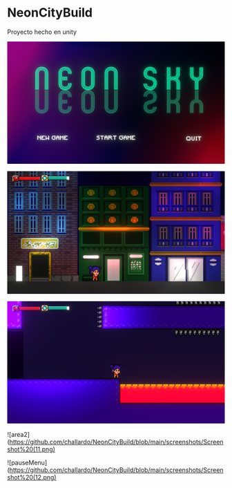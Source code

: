 # NeonCityBuild

Proyecto hecho en unity 


![titleScreen](https://github.com/challardo/NeonCityBuild/blob/main/screenshots/Screenshot%20(10).png)

![mainScene](https://github.com/challardo/NeonCityBuild/blob/main/screenshots/Screenshot%20(8).png)

![area1](https://github.com/challardo/NeonCityBuild/blob/main/screenshots/Screenshot%20(7).png)

![area2](https://github.com/challardo/NeonCityBuild/blob/main/screenshots/Screenshot%20(11.png)

![pauseMenu](https://github.com/challardo/NeonCityBuild/blob/main/screenshots/Screenshot%20(12.png)
